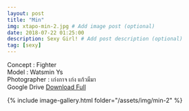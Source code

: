 ```yaml
---
layout: post
title: "Min"
img: xtapo-min-2.jpg # Add image post (optional)
date: 2018-07-22 01:25:00
description: Sexy Girl! # Add post description (optional)
tag: [sexy]
---
```

Concept : Fighter  
Model : Watsmin Ys  
Photographer : เก่งกาจ เก่ง แก้วมีมา  
Google Drive [Download Full](http://gestyy.com/e0KedG)           

{% include image-gallery.html folder="/assets/img/min-2" %}
